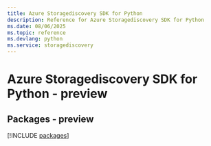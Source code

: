```yaml
---
title: Azure Storagediscovery SDK for Python
description: Reference for Azure Storagediscovery SDK for Python
ms.date: 08/06/2025
ms.topic: reference
ms.devlang: python
ms.service: storagediscovery
---
```

# Azure Storagediscovery SDK for Python - preview
## Packages - preview
[!INCLUDE [packages](storagediscovery-index.md)]